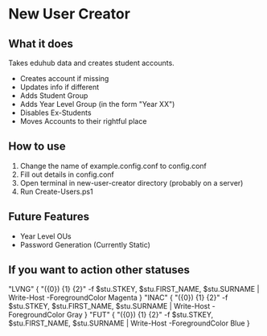 # New User Creator

## What it does
Takes eduhub data and creates student accounts.
- Creates account if missing
- Updates info if different
- Adds Student Group
- Adds Year Level Group (in the form "Year XX")
- Disables Ex-Students
- Moves Accounts to their rightful place

## How to use
1. Change the name of example.config.conf to config.conf
2. Fill out details in config.conf
3. Open terminal in new-user-creator directory (probably on a server)
4. Run Create-Users.ps1

## Future Features
- Year Level OUs
- Password Generation (Currently Static)

## If you want to action other statuses

"LVNG" {
  "({0}) {1} {2}" -f $stu.STKEY, $stu.FIRST_NAME, $stu.SURNAME | Write-Host -ForegroundColor Magenta
}
"INAC" {
  "({0}) {1} {2}" -f $stu.STKEY, $stu.FIRST_NAME, $stu.SURNAME | Write-Host -ForegroundColor Gray
}
"FUT" {
  "({0}) {1} {2}" -f $stu.STKEY, $stu.FIRST_NAME, $stu.SURNAME | Write-Host -ForegroundColor Blue
}